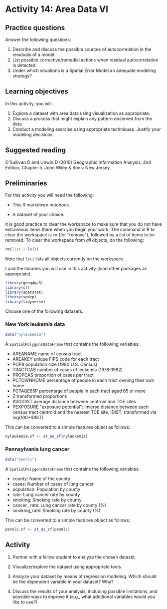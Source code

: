 # Activity 14: Area Data VI

## Practice questions

Answer the following questions:

1. Describe and discuss the possible sources of autocorrelation in the residuals of a model.
2. List possible corrective/remedial actions when residual autocorrelation is detected.
3. Under which situations is a Spatial Error Model an adequate modeling strategy? 

## Learning objectives

In this activity, you will:

1. Explore a dataset with area data using visualization as appropriate.
2. Discuss a process that might explain any pattern observed from the data.
3. Conduct a modeling exercise using appropriate techniques. Justify your modeling decisions.

## Suggested reading

O'Sullivan D and Unwin D (2010) Geographic Information Analysis, 2nd Edition, Chapter 5. John Wiley & Sons: New Jersey.

## Preliminaries

For this activity you will need the following:

* This R markdown notebook.

* A dataset of your choice.

It is good practice to clear the workspace to make sure that you do not have extraneous items there when you begin your work. The command in R to clear the workspace is `rm` (for "remove"), followed by a list of items to be removed. To clear the workspace from _all_ objects, do the following:

```r
rm(list = ls())
```

Note that `ls()` lists all objects currently on the workspace.

Load the libraries you will use in this activity (load other packages as appropriate). 

```r
library(geog4ga3)
library(sf)
library(spatstat)
library(spdep)
library(tidyverse)
```

Choose one of the following datasets.

### New York leukemia data


```r
data("nyleukemia")
```

A `SpatialPolygonsDataFrame` that contains the following variables:

* AREANAME name of census tract
* AREAKEY unique FIPS code for each tract
* POP8 population size (1980 U.S. Census)
* TRACTCAS number of cases of leukemia (1978-1982)
* PROPCAS proportion of cases per tract
* PCTOWNHOME percentage of people in each tract owning their own home
* PCTAGE65P percentage of people in each tract aged 65 or more
* Z transformed proportions
* AVGIDIST average distance between centroid and TCE sites
* PEXPOSURE "exposure potential": inverse distance between each census tract centroid and the nearest TCE site, IDIST, transformed via log(100*IDIST)

This can be converted to a simple features object as follows:

```r
nyleukemia.sf <- st_as_sf(nyleukemia)
```

### Pennsylvania lung cancer


```r
data("pennlc")
```

A `SpatialPolygonsDataFrame` that contains the following variables:

* county: Name of the county
* cases: Number of cases of lung cancer
* population: Population by county
* rate: Lung cancer rate by county
* smoking: Smoking rate by county
* cancer_ rate: Lung cancer rate by county (%)
* smoking_rate: Smoking rate by county  (%)

This can be converted to a simple features object as follows:

```r
pennlc.sf <- st_as_sf(pennlc)
```

## Activity

1. Partner with a fellow student to analyze the chosen dataset.

2. Visualize/explore the dataset using appropriate tools.

3. Analyze your dataset by means of regression modeling. Which should be the dependent variable in your dataset? Why?

4. Discuss the results of your analysis, including possible limitations, and possible ways to improve it (e.g., what additional variables would you like to use?)
